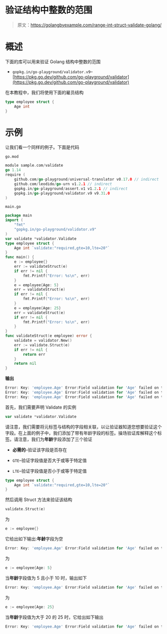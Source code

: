 # 验证结构中整数的范围

> 原文：<https://golangbyexample.com/range-int-struct-validate-golang/>

# **概述**

下面的库可以用来验证 Golang 结构中整数的范围

*   `gopkg.in/go-playground/validator.v9`–[https://pkg.go.dev/github.com/go-playground/validator](https://pkg.go.dev/github.com/go-playground/validator)

在本教程中，我们将使用下面的雇员结构

```go
type employee struct {
    Age int
}
```

# **示例**

让我们看一个同样的例子。下面是代码

`go.mod`

```go
module sample.com/validate
go 1.14
require (
    github.com/go-playground/universal-translator v0.17.0 // indirect
    github.com/leodido/go-urn v1.2.1 // indirect
    gopkg.in/go-playground/assert.v1 v1.2.1 // indirect
    gopkg.in/go-playground/validator.v9 v9.31.0
)
```

`main.go`

```go
package main
import (
    "fmt"
    "gopkg.in/go-playground/validator.v9"
)
var validate *validator.Validate
type employee struct {
    Age int `validate:"required,gte=10,lte=20"`
}
func main() {
    e := employee{}
    err := validateStruct(e)
    if err != nil {
        fmt.Printf("Error: %s\n", err)
    }
    e = employee{Age: 5}
    err = validateStruct(e)
    if err != nil {
        fmt.Printf("Error: %s\n", err)
    }
    e = employee{Age: 25}
    err = validateStruct(e)
    if err != nil {
        fmt.Printf("Error: %s\n", err)
    }
}
func validateStruct(e employee) error {
    validate = validator.New()
    err := validate.Struct(e)
    if err != nil {
        return err
    }
    return nil
}
```

**输出**

```go
Error: Key: 'employee.Age' Error:Field validation for 'Age' failed on the 'required' tag
Error: Key: 'employee.Age' Error:Field validation for 'Age' failed on the 'gte' tag
Error: Key: 'employee.Age' Error:Field validation for 'Age' failed on the 'lte' tag
```

首先，我们需要声明 Validate 的实例

```go
var validate *validator.Validate
```

请注意，我们需要将元标签与结构的字段相关联，以让验证器知道您想要验证这个字段。在上面的例子中，我们添加了带有年龄字段的标签。操场验证库解释这个标签。请注意，我们为**年龄**字段添加了三个验证

*   **必需的**–验证该字段是否存在

*   `GTE`–验证字段值是否大于或等于特定值

*   `LTE`–验证字段值是否小于或等于特定值

```go
type employee struct {
	Age int `validate:"required,gte=10,lte=20"`
}
```

然后调用 Struct 方法来验证该结构

```go
validate.Struct(e)
```

为

```go
e := employee{}
```

它给出如下输出:**年龄**字段为空

```go
Error: Key: 'employee.Age' Error:Field validation for 'Age' failed on the 'required' tag
```

为

```go
e := employee{Age: 5}
```

当**年龄**字段值为 5 且小于 10 时，输出如下

```go
Error: Key: 'employee.Age' Error:Field validation for 'Age' failed on the 'gte' tag
```

为

```go
e := employee{Age: 25}
```

当**年龄**字段值为大于 20 的 25 时，它给出如下输出

```go
Error: Key: 'employee.Age' Error:Field validation for 'Age' failed on the 'lte' tag
```